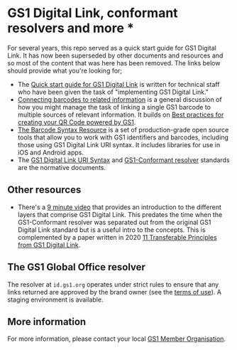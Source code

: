 # GS1 Digital Link, conformant resolvers and more *
For several years, this repo served as a quick start guide for GS1 Digital Link. It has now been superseded by other documents and resources and so most of the content that was here has been removed. The links below should provide what you're looking for;

* The [Quick start guide for GS1 Digital Link](https://ref.gs1.org/docs/2024/digital-link-quick-start-guide) is written for technical staff who have been given the task of "implementing GS1 Digital Link."
* [Connecting barcodes to related information](https://ref.gs1.org/docs/2024/connecting-barcodes-to-related-information) is a general discussion of how you might manage the task of linking a single GS1 barcode to multiple sources of relevant information. It builds on [Best practices for creating your QR Code powered by GS1](https://ref.gs1.org/docs/2023/QR-Code_powered-by-GS1-best-practices).
* [The Barcode Syntax Resource](https://ref.gs1.org/tools/gs1-barcode-syntax-resource/) is a set of production-grade open source tools that allow you to work with GS1 identifiers and barcodes, including those using GS1 Digital Link URI syntax. It includes libraries for use in iOS and Android apps.
* The [GS1 Digital Link URI Syntax](https://ref.gs1.org/standards/digital-link/uri-syntax/) and [GS1-Conformant resolver](https://ref.gs1.org/standards/resolver/) standards are the normative documents.

## Other resources ##
* There's a [9 minute video](https://youtu.be/H2idDJeH3o4) that provides an introduction to the different layers that comprise GS1 Digital Link. This predates the time when the GS1-Conformant resolver was separated out from the original GS1 Digital Link standard but is a useful intro to the concepts. This is complemented by a paper written in 2020 [11 Transferable Principles from GS1 Digital Link](https://gs1.github.io/DigitalLinkDocs/principles/).

## The GS1 Global Office resolver ##
The resolver at `id.gs1.org` operates under strict rules to ensure that any links returned are approved by the brand owner (see the [terms of use](https://www.gs1.org/standards/resolver/terms-of-use)). A staging environment is available. 

## More information ##
For more information, please contact your local [GS1 Member Organisation](https://www.gs1.org/contact).


